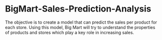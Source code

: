 # BigMart-Sales-Prediction-Analysis
The objective is to create a model that can predict the sales per product for each store. Using this model, Big Mart will try to understand the properties of products and stores which play a key role in increasing sales.
